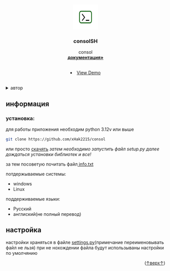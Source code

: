 
<a id="readme-top"></a>





<!-- PROJECT LOGO -->

<br />
<div align="center">
  <a href="https://github.com/xHak2215/consol">
    <img src="srk/Ico_image.png" alt="ico" width="80" height="80">
  </a>

  <h3 align="center">consolSH</h3>

  <p align="center">
    consol
    <br />
    <a href="https://github.com/xHak2215/consol"><strong>документация»</strong></a>
    <br />
    <br />
    <li><a href="https://github.com/xHak2215/consol/tree/main/consol">View Demo</a></li>
    <br />
  </p>
</div>



<details>
  <summary>автор</summary>
  <ol>
    <li>
      <ul>
      <li><a href="#about-the-project">основной проект</a>
      </ul><ul>
      <li><a href="https://t.me/HITHELL">telegram</a></li>
      </ul>
    </li>
  </ol>
</details>






<!-- consolSH -->
<h2>информация </h2>


<h3> установка: </h3>

для работы приложения необходим python 3.12v или выше  

```sh
git clone https://github.com/xHak2215/consol
```
или просто  <a href="https://github.com/xHak2215/consol/archive/refs/heads/main.zip">скачять</a> 
*затем необходимо запустить файл setup.py далее дождаться установки библиотек и все!*

за тем посоветую почитать файл<a href="https://github.com/xHak2215/consol/tree/main/consol/info.txt"> info.txt</a>


потдержываемые системы:
* windows
* Linux

поддерживаемые языки:
* Русский
* англиский(не полный перевод)

<h2>настройка</h2>

настройки храняться в файле <a href="https://github.com/xHak2215/consol/blob/main/consol/settings.py">settings.py</a>(примечание переименовывать файл не льзя)
при не нохождении файла будут использываны настройки по умолчянию

<p align="right">(<a href="#readme-top">↑верх↑</a>)</p>











